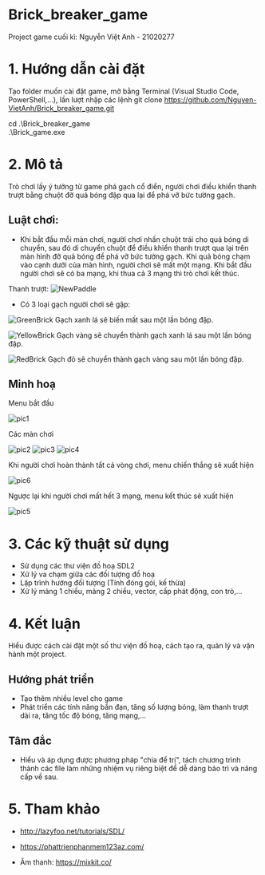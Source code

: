 # Brick_breaker_game
Project game cuối kì: Nguyễn Việt Anh - 21020277
# 1. Hướng dẫn cài đặt
Tạo folder muốn cài đặt game, mở bằng Terminal (Visual Studio Code, PowerShell,...), lần lượt nhập các lệnh
git clone https://github.com/Nguyen-VietAnh/Brick_breaker_game.git

cd .\Brick_breaker_game\
.\Brick_game.exe

# 2. Mô tả
Trò chơi lấy ý tưởng từ game phá gạch cổ điển, người chơi điều khiển thanh trượt bằng chuột đỡ quả bóng đập qua lại để phá vỡ bức tường gạch.

## Luật chơi:
- Khi bắt đầu mỗi màn chơi, người chơi nhấn chuột trái cho quả bóng di chuyển, sau đó di chuyển chuột để điều khiển thanh trượt qua lại trên màn hình đỡ quả bóng để phá vỡ bức tường gạch. Khi quả bóng chạm vào cạnh dưới của màn hình, người chơi sẽ mất một mạng. Khi bắt đầu người chơi sẽ có ba mạng, khi thua cả 3 mạng thì trò chơi kết thúc.

Thanh trượt: ![NewPaddle](https://user-images.githubusercontent.com/100273875/169706560-d7652358-7160-48d3-af20-2f0379f450e5.png)

- Có 3 loại gạch người chơi sẽ gặp:

![GreenBrick](https://user-images.githubusercontent.com/100273875/169706667-e1d33d24-b667-4a98-a1dd-e25ee2c5c48d.png) Gạch xanh lá sẽ biến mất sau một lần bóng đập.


![YellowBrick](https://user-images.githubusercontent.com/100273875/169706689-eb1a81dc-c18b-4a60-ad23-39f7fac3cd6f.png) Gạch vàng sẽ chuyển thành gạch xanh lá sau một lần bóng đập.


![RedBrick](https://user-images.githubusercontent.com/100273875/169706714-e1a8c249-bfe1-4d48-9148-552cf5ccbe34.png) Gạch đỏ sẽ chuyển thành gạch vàng sau một lần bóng đập.




## Minh hoạ

Menu bắt đầu

![pic1](https://user-images.githubusercontent.com/100273875/169706989-98030d83-19e7-4fb6-8ed4-e16cddcfc711.png)



Các màn chơi


![pic2](https://user-images.githubusercontent.com/100273875/169706994-e22babd4-90ac-4bfa-96d6-70bf5e0c304b.png)
![pic3](https://user-images.githubusercontent.com/100273875/169707008-67b072e5-6e4f-4d47-9f5a-eee080116327.png)
![pic4](https://user-images.githubusercontent.com/100273875/169707016-61ad3083-7ec4-4878-acf0-ebca54226e32.png)



Khi người chơi hoàn thành tất cả vòng chơi, menu chiến thắng sẽ xuất hiện


![pic6](https://user-images.githubusercontent.com/100273875/169707040-0bd49fc0-bfbe-465d-a4d8-e044670d50a3.png)


Ngược lại khi người chơi mất hết 3 mạng, menu kết thúc sẽ xuất hiện


![pic5](https://user-images.githubusercontent.com/100273875/169707024-d0e8e16a-449e-4116-88d1-9dc01fc0df90.png)





# 3. Các kỹ thuật sử dụng
- Sử dụng các thư viện đồ hoạ SDL2
- Xử lý va chạm giữa các đối tượng đồ hoạ
- Lập trình hướng đối tượng (Tính đóng gói, kế thừa)
- Xử lý mảng 1 chiều, mảng 2 chiều, vector, cấp phát động, con trỏ,...


# 4. Kết luận
Hiểu được cách cài đặt một số thư viện đồ hoạ, cách tạo ra, quản lý và vận hành một project.

## Hướng phát triển
- Tạo thêm nhiều level cho game
- Phát triển các tính năng bắn đạn, tăng số lượng bóng, làm thanh trượt dài ra, tăng tốc độ bóng, tăng mạng,...

## Tâm đắc
- Hiểu và áp dụng được phương pháp "chia để trị", tách chương trình thành các file làm những nhiệm vụ riêng biệt để dễ dàng bảo trì và nâng cấp về sau.

# 5. Tham khảo
- http://lazyfoo.net/tutorials/SDL/
- https://phattrienphanmem123az.com/

- Âm thanh: https://mixkit.co/


